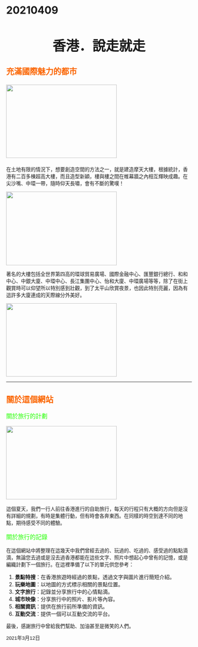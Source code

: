 # 20210409
<!doctype html> 
<html>
<head>
<meta charset="utf-8">
<title>潮玩香港(魏麴庭)</title>
<style type="text/css">
body {
	background-image: url(images/about/background.gif);
}
</style>
</head>

<body>
<h1 style="font-family: '微軟正黑體', '新細明體', Arial; font-size: 36px; text-align: center;">香港．說走就走</h1>
<h2 style="font-family: '微軟正黑體', '新細明體', Arial; font-size: 16pt; color: #FB6500;">充滿國際魅力的都市 </h2>
<p style="font-family: '微軟正黑體', '新細明體', Arial; font-size: 16pt; color: #FB6500;"><img src="images/about/about01.jpg" width="300" height="199" alt=""/></p>
<p style="font-family: '微軟正黑體', '新細明體', Arial; font-size: 10pt;">在土地有限的情況下，想要創造空間的方法之一，就是建造摩天大樓，根據統計，香港有二百多棟超高大樓，而且造型新穎，樓與樓之間在帷幕牆之內相互輝映成趣。在尖沙嘴、中環一帶，隨時仰天長嘯，會有不斷的驚嘆！</p>
<p style="font-family: '微軟正黑體', '新細明體', Arial; font-size: 10pt;"><img src="images/about/about02.jpg" width="300" height="200" alt=""/></p>
<p style="font-size: 10pt; font-family: '微軟正黑體', '新細明體', Arial;">著名的大樓包括全世界第四高的環球貿易廣場、國際金融中心、匯豐銀行總行、和和中心、中銀大廈、中環中心、長江集團中心、怡和大廈、中環廣場等等，除了在街上觀賞時可以仰望所以特別感到壯觀，到了太平山欣賞夜景，也因此特別亮麗，因為有這許多大廈連成的天際線分外美好。</p>
<p style="font-size: 10pt; font-family: '微軟正黑體', '新細明體', Arial;"><img src="images/about/about03.jpg" width="300" height="199" alt=""/></p>
<hr size="1">
<h2 style="font-size: 16pt; font-family: '微軟正黑體', '新細明體', Arial; color: #FB6500;">關於這個網站</h2>
<p style="font-size: 12pt; font-family: '微軟正黑體', '新細明體', Arial; color: #23FF01;">關於旅行的計劃</p>
<p style="font-size: 12pt; font-family: '微軟正黑體', '新細明體', Arial; color: #23FF01;"><img src="images/about/about04.jpg" width="300" height="199" alt=""/></p>
<p style="font-size: 10pt">這個夏天，我們一行人前往香港進行的自助旅行，每天的行程只有大概的方向但是沒有詳細的規劃，有時是集體行動，但有時會各奔東西。在同樣的時空到達不同的地點，期待感受不同的體驗。 </p>
<p style="font-family: '微軟正黑體', '新細明體', Arial; font-size: 12pt; color: #23FF01;">關於旅行的記錄</p>
<p style="font-size: 10pt; font-family: '微軟正黑體', '新細明體', Arial;">在這個網站中將整理在這幾天中我們曾經去過的、玩過的、吃過的、感受過的點點滴滴，無論您去過或是沒去過香港都能在這些文字、照片中想起心中曾有的記憶，或是編織計劃下一個旅行。在這裡準備了以下的單元供您參考：</p>
<ol>
  <li><strong>景點特搜</strong>：在香港旅遊時經過的景點，透過文字與圖片進行簡短介紹。</li>
  <li><strong>玩樂地圖</strong>：以地圖的方式標示相關的景點位置。</li>
  <li><strong>文字旅行</strong>：記錄並分享旅行中的心情點滴。</li>
  <li><strong>城市映像</strong>：分享旅行中的照片、影片等內容。</li>
  <li><strong>相關資訊</strong>：提供在旅行前所準備的資訊。</li>
  <li><span style="font-family: '微軟正黑體', '新細明體', Arial"><strong>互動交流</strong>：提供一個可以互動交流的平台。</span><br>
  </li>
</ol>
<p style="font-size: 10pt; font-family: '微軟正黑體', '新細明體', Arial;">最後，感謝旅行中曾給我們幫助、加油甚至是微笑的人們。</p>
<p style="font-size: 10pt; font-family: '微軟正黑體', '新細明體', Arial;">2021年3月12日 </p>
</body>
</html>
